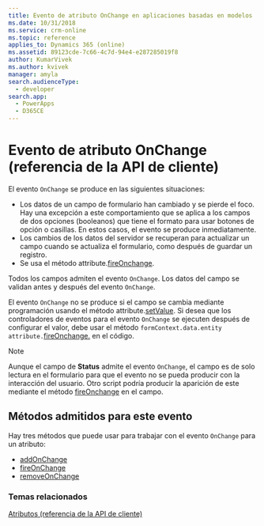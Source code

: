 ```yaml
---
title: Evento de atributo OnChange en aplicaciones basadas en modelos | MicrosoftDocs
ms.date: 10/31/2018
ms.service: crm-online
ms.topic: reference
applies_to: Dynamics 365 (online)
ms.assetid: 89123cde-7c66-4c7d-94e4-e287285019f8
author: KumarVivek
ms.author: kvivek
manager: amyla
search.audienceType:
  - developer
search.app:
  - PowerApps
  - D365CE
---
```

# <a name="attribute-onchange-event-client-api-reference"></a>Evento de atributo OnChange (referencia de la API de cliente)



El evento `OnChange` se produce en las siguientes situaciones:
- Los datos de un campo de formulario han cambiado y se pierde el foco. Hay una excepción a este comportamiento que se aplica a los campos de dos opciones (booleanos) que tiene el formato para usar botones de opción o casillas. En estos casos, el evento se produce inmediatamente.
- Los cambios de los datos del servidor se recuperan para actualizar un campo cuando se actualiza el formulario, como después de guardar un registro.
- Se usa el método attribute.[fireOnchange](../attributes/fireOnChange.md).

Todos los campos admiten el evento `OnChange`. Los datos del campo se validan antes y después del evento `OnChange`.

El evento `OnChange` no se produce si el campo se cambia mediante programación usando el método attribute.[setValue](../attributes/setValue.md). Si desea que los controladores de eventos para el evento `OnChange` se ejecuten después de configurar el valor, debe usar el método `formContext.data.entity attribute.`[fireOnchange.](../attributes/fireOnChange.md) en el código. 

> [!NOTE]
> Aunque el campo de **Status** admite el evento `OnChange`, el campo es de solo lectura en el formulario para que el evento no se pueda producir con la interacción del usuario. Otro script podría producir la aparición de este mediante el método [fireOnchange](../attributes/fireOnChange.md) en el campo.

## <a name="methods-supported-for-this-event"></a>Métodos admitidos para este evento
Hay tres métodos que puede usar para trabajar con el evento `OnChange` para un atributo:
- [addOnChange](../attributes/addOnChange.md)
- [fireOnChange](../attributes/fireOnChange.md)
- [removeOnChange](../attributes/removeOnChange.md)

### <a name="related-topics"></a>Temas relacionados
[Atributos (referencia de la API de cliente)](../attributes.md)
 



